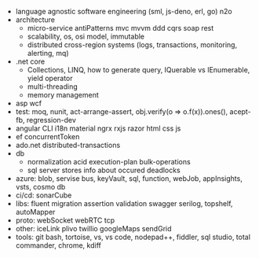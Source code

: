 * language agnostic software engineering (sml, js-deno, erl, go) n2o
* architecture
  * micro-service antiPatterns mvc mvvm ddd cqrs soap rest
  * scalability, os, osi model, immutable
  * distributed cross-region systems (logs, transactions, monitoring, alerting, mq)
* .net core
  * Collections, LINQ, how to generate query, IQuerable vs IEnumerable, yield operator
  * multi-threading
  * memory management
* asp wcf
* test: moq, nunit, act-arrange-assert, obj.verify(o => o.f(x)).ones(), acept-fb, regression-dev
* angular CLI i18n material ngrx rxjs razor html css js
* ef concurrentToken
* ado.net distributed-transactions
* db  
  * normalization acid execution-plan bulk-operations
  * sql server stores info about occured deadlocks
* azure: blob, servise bus, keyVault, sql, function, webJob, appInsights, vsts, cosmo db
* ci/cd: sonarCube
* libs: fluent migration assertion validation swagger serilog, topshelf, autoMapper
* proto: webSocket webRTC tcp
* other: iceLink plivo twillio googleMaps sendGrid
* tools: git bash, tortoise, vs, vs code, nodepad++, fiddler, sql studio, total commander, chrome, kdiff

